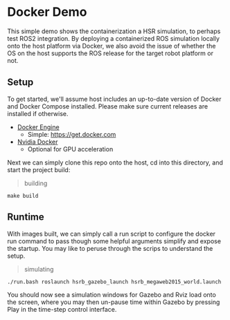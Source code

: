 # Docker Demo
This simple demo shows the containerization a HSR simulation, to perhaps test ROS2 integration. By deploying a containerized ROS simulation locally onto the host platform via Docker, we also avoid the issue of whether the OS on the host supports the ROS release for the target robot platform or not.

## Setup

To get started, we'll assume host includes an up-to-date version of Docker and Docker Compose installed. Please make sure current releases are installed if otherwise.

* [Docker Engine](https://docs.docker.com/engine/installation/)
  * Simple: https://get.docker.com
* [Nvidia Docker](https://github.com/NVIDIA/nvidia-docker)
  * Optional for GPU acceleration

Next we can simply clone this repo onto the host, cd into this directory, and start the project build:

> building

```
make build
```

## Runtime

With images built, we can simply call a run script to configure the docker run command to pass though some helpful arguments simplify and expose the startup. You may like to peruse through the scrips to understand the setup.

> simulating

```
./run.bash roslaunch hsrb_gazebo_launch hsrb_megaweb2015_world.launch
```

You should now see a simulation windows for Gazebo and Rviz load onto the screen, where you may then un-pause time within Gazebo by pressing Play in the time-step control interface.
